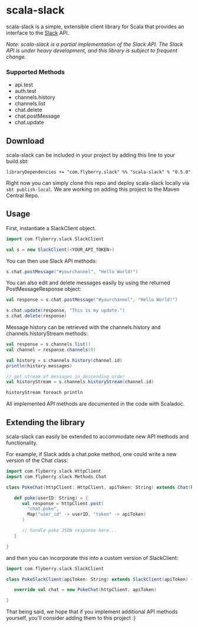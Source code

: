 # scala-slack

scala-slack is a simple, extensible client library for Scala that provides an interface to the [Slack](http://slack.com) API.

_Note: scala-slack is a partial implementation of the Slack API. The Slack API is under heavy development, and this library
is subject to frequent change._

### Supported Methods

 - api.test
 - auth.test
 - channels.history
 - channels.list
 - chat.delete
 - chat.postMessage
 - chat.update

## Download

scala-slack can be included in your project by adding this line to your build.sbt:
```
libraryDependencies += "com.flyberry.slack" %% "scala-slack" % "0.5.0"
```
Right now you can simply clone this repo and deploy scala-slack locally via `sbt publish-local`. We are working on adding this project to the Maven Central Repo.

## Usage

First, instantiate a SlackClient object.

```scala
import com.flyberry.slack.SlackClient

val s = new SlackClient(<YOUR_API_TOKEN>)
```

You can then use Slack API methods:
```scala
s.chat.postMessage("#yourchannel", "Hello World!")
```

You can also edit and delete messages easily by using the returned PostMessageResponse object:
```scala
val response = s.chat.postMessage("#yourchannel", "Hello World!")

s.chat.update(response, "This is my update.")
s.chat.delete(response)
```

Message history can be retrieved with the channels.history and channels.historyStream methods:
```scala
val response = s.channels.list()
val channel = response.channels(0)

val history = s.channels.history(channel.id)
println(history.messages)

// get stream of messages in descending order
val historyStream = s.channels.historyStream(channel.id)

historyStream foreach println
```

All implemented API methods are documented in the code with Scaladoc.

## Extending the library

scala-slack can easily be extended to accommodate new API methods and functionality.

For example, if Slack adds a chat.poke method, one could write a new version of the Chat class:
```scala
import com.flyberry.slack.HttpClient
import com.flyberry.slack.Methods.Chat

class PokeChat(httpClient: HttpClient, apiToken: String) extends Chat(httpClient, apiToken) {

   def poke(userID: String) = {
      val response = httpClient.post(
        "chat.poke",
        Map("user_id" -> userID, "token" -> apiToken)
      )

      // handle poke JSON response here...
   }

}
```

and then you can incorporate this into a custom version of SlackClient:

```scala
import com.flyberry.slack.SlackClient

class PokeSlackClient(apiToken: String) extends SlackClient(apiToken) {

   override val chat = new PokeChat(httpClient, apiToken)

}
```

That being said, we hope that if you implement additional API methods yourself, you'll consider adding them to this project :)

